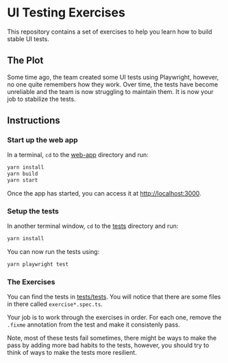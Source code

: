 # UI Testing Exercises

This repository contains a set of exercises to help you learn how to
build stable UI tests.

## The Plot

Some time ago, the team created some UI tests using Playwright, however,
no one quite remembers how they work. Over time, the tests have become
unreliable and the team is now struggling to maintain them. It is now
your job to stabilize the tests.

## Instructions

### Start up the web app

In a terminal, `cd` to the [web-app](./web-app/) directory and run:

```bash
yarn install
yarn build
yarn start
```

Once the app has started, you can access it at
[http://localhost:3000](http://localhost:3000).

### Setup the tests

In another terminal window, `cd` to the [tests](./test/) directory and
run:

```bash
yarn install
```

You can now run the tests using:

```bash
yarn playwright test
```

### The Exercises

You can find the tests in [tests/tests](./tests/tests).
You will notice that there are some files in there called
`exercise*.spec.ts`.

Your job is to work through the exercises in order. For each
one, remove the `.fixme` annotation from the test and make it
consistenly pass.

Note, most of these tests fail sometimes, there might be ways to
make the pass by adding more bad habits to the tests, however,
you should try to think of ways to make the tests more resilient.
